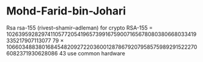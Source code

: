 # Mohd-Farid-bin-Johari
Rsa rsa-155 (rivest–shamir–adleman)
for crypto 
RSA-155 = 1026395928297411057720541965739916759007165678080380668033419335217907113077
          79
        × 1066034883801684548209272203600128786792079585759892915222706082371930628086
          43
          use common hardware

